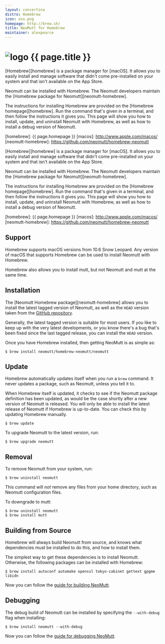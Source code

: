 ```yaml
---
layout: concertina
distro: Homebrew
icon: osx.png
homepage: http://brew.sh/
title: NeoMutt for Homebrew
maintainer: alexpearce
---
```


# ![logo](/images/distros/{{page.icon}}) {{ page.title }}

[Homebrew][homebrew] is a package manager for [macOS]. It allows you to easily 
install and manage software that didn't come pre-installed on your system and 
that isn't available on the App Store.

Neomutt can be installed with Homebrew. The Neomutt developers maintain the 
[Homebrew package for Neomutt][neomutt-homebrew].

The instructions for installing Homebrew are provided on the [Homebrew 
homepage][homebrew]. Run the command that's given in a terminal, and then 
follow the instructions it gives you. This page will show you how to install, 
update, and uninstall Neomutt with Homebrew, as well as how to install a debug 
version of Neomutt.

[homebrew]: {{ page.homepage }}
[macos]: http://www.apple.com/macos/
[neomutt-homebrew]: https://github.com/neomutt/homebrew-neomutt

[Homebrew][homebrew] is a package manager for [macOS]. It allows you to easily 
install and manage software that didn't come pre-installed on your system and 
that isn't available on the App Store.

Neomutt can be installed with Homebrew. The Neomutt developers maintain the 
[Homebrew package for Neomutt][neomutt-homebrew].

The instructions for installing Homebrew are provided on the [Homebrew 
homepage][homebrew]. Run the command that's given in a terminal, and then 
follow the instructions it gives you. This page will show you how to install, 
update, and uninstall Neomutt with Homebrew, as well as how to install a debug 
version of Neomutt.

[homebrew]: {{ page.homepage }}
[macos]: http://www.apple.com/macos/
[neomutt-homebrew]: https://github.com/neomutt/homebrew-neomutt

## Support <a class="offset" id="support"></a>

Homebrew supports macOS versions from 10.6 Snow Leopard. Any version of macOS 
that supports Homebrew can be used to install Neomutt with Homebrew.

Homebrew also allows you to install mutt, but not Neomutt and mutt at the same 
time.

## Installation <a class="offset" id="install"></a>

The [Neomutt Homebrew package][neomutt-homebrew] allows you to install the 
latest tagged version of Neomutt, as well as the `HEAD` version taken from the 
[GitHub repository][neomutt-github].

Generally, the latest tagged version is suitable for most users. If you like to 
keep up with the very latest developments, or you know there's a bug that's 
been fixed since the last tagged release, you can install the `HEAD` version.

Once you have Homebrew installed, then getting NeoMutt is as simple as:

```shell
$ brew install neomutt/homebrew-neomutt/neomutt
```

[neomutt-github]: https://github.com/neomutt/neomutt

## Update <a class="offset" id="update"></a>

Homebrew automatically updates itself when you run a `brew` command. It never 
updates a package, such as Neomutt, unless you tell it to.

When Homebrew itself is updated, it checks to see if the Neomutt package 
definition has been updated, as would be the case shortly after a new version 
of Neomutt is released. You will only be able to install the latest release of 
Neomutt if Homebrew is up-to-date. You can check this by updating Homebrew 
manually.

```shell
$ brew update
```

To upgrade Neomutt to the latest version, run:

```shell
$ brew upgrade neomutt
```

## Removal <a class="offset" id="remove"></a>

To remove Neomutt from your system, run:

```shell
$ brew uninstall neomutt
```

This command will _not_ remove any files from your home directory, such as 
Neomutt configuration files.

To downgrade to mutt:

```shell
$ brew uninstall neomutt
$ brew install mutt
```

## Building from Source <a class="offset" id="build"></a>

Homebrew will always build Neomutt from source, and knows what dependencies 
must be installed to do this, and how to install them.

The simplest way to get these dependencies is to install Neomutt.
Otherwise, the following packages can be installed with Homebrew:

```shell
$ brew install autoconf automake openssl tokyo-cabinet gettext gpgme libidn
```

Now you can follow the [guide for building NeoMutt](/dev/build).

## Debugging <a class="offset" id="debug"></a>

The debug build of Neomutt can be installed by specifying the `--with-debug` 
flag when installing:

```shell
$ brew install neomutt --with-debug
```

Now you can follow the [guide for debugging NeoMutt](/dev/debug).
